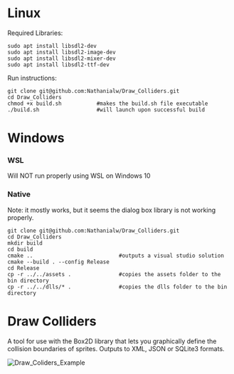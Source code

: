 <h1>Linux</h1>

Required Libraries:
    
    sudo apt install libsdl2-dev
    sudo apt install libsdl2-image-dev
    sudo apt install libsdl2-mixer-dev
    sudo apt install libsdl2-ttf-dev


Run instructions:

    git clone git@github.com:Nathanialw/Draw_Colliders.git
    cd Draw_Colliders
    chmod +x build.sh           #makes the build.sh file executable
    ./build.sh                  #will launch upon successful build 


<h1>Windows</h1>

<h3>WSL</h3>
Will NOT run properly using WSL on Windows 10
<h3>Native</h3>
Note: it mostly works, but it seems the dialog box library is not working properly.

    git clone git@github.com:Nathanialw/Draw_Colliders.git
    cd Draw_Colliders
    mkdir build
    cd build
    cmake ..                           #outputs a visual studio solution
    cmake --build . --config Release
    cd Release 
    cp -r ../../assets .               #copies the assets folder to the bin directory
    cp -r ../../dlls/* .               #copies the dlls folder to the bin directory

<h1>Draw Colliders</h1>

A tool for use with the Box2D library that lets you graphically define the collision boundaries of sprites. Outputs to XML, JSON or SQLite3 formats.

![Draw_Coliders_Example](https://github.com/Nathanialw/Draw_Colliders/assets/52517284/6a69fcc0-d828-48dc-9e04-553d5809a0ff)

